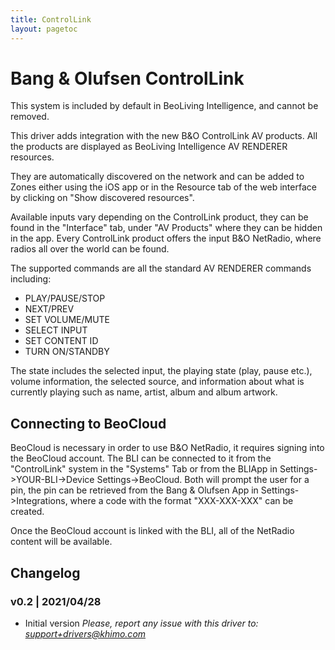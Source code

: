 ```yaml
---
title: ControlLink
layout: pagetoc
---
```


# Bang & Olufsen ControlLink

This system is included by default in BeoLiving Intelligence, and cannot be
removed.

This driver adds integration with the new B&O ControlLink AV products. All the products are displayed as BeoLiving Intelligence AV RENDERER resources.

They are automatically discovered on the network and can be added to Zones either using the iOS app or in the Resource tab of the web interface by clicking on "Show discovered resources".

Available inputs vary depending on the ControlLink product, they can be found in the "Interface" tab, under "AV Products" where they can be hidden in the app. Every ControlLink product offers the input B&O NetRadio, where radios all over the world can be found.

The supported commands are all the standard AV RENDERER commands including:
- PLAY/PAUSE/STOP
- NEXT/PREV
- SET VOLUME/MUTE
- SELECT INPUT
- SET CONTENT ID
- TURN ON/STANDBY

The state includes the selected input, the playing state (play, pause etc.), volume information, the selected source, and information about what is currently playing such as name, artist, album and album artwork. 

## Connecting to BeoCloud
BeoCloud is necessary in order to use B&O NetRadio, it requires signing into the BeoCloud account. The BLI can be connected to it from the "ControlLink" system in the "Systems" Tab or from the BLIApp in Settings->YOUR-BLI->Device Settings->BeoCloud. 
Both will prompt the user for a pin, the pin can be retrieved from the Bang & Olufsen App in Settings->Integrations, where a code with the format "XXX-XXX-XXX" can be created. 

Once the BeoCloud account is linked with the BLI, all of the NetRadio content will be available.

## Changelog
### v0.2 | 2021/04/28
 - Initial version
*Please, report any issue with this driver to: support+drivers@khimo.com*